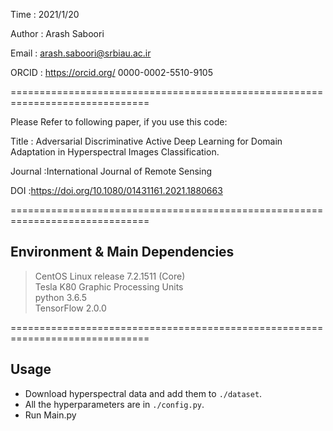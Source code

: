  Time    : 2021/1/20
 
 Author  : Arash Saboori 
 
 Email   : arash.saboori@srbiau.ac.ir
 
 ORCID   :  https://orcid.org/ 0000-0002-5510-9105

==============================================================================

Please Refer to following paper, if you use this code:

Title   : Adversarial Discriminative Active Deep Learning for Domain 
           Adaptation in Hyperspectral Images Classification.
           
 Journal :International Journal of Remote Sensing
 
 DOI     :https://doi.org/10.1080/01431161.2021.1880663 
 
 
==============================================================================

##  Environment & Main Dependencies

>CentOS Linux release 7.2.1511 (Core)<br>
>Tesla K80 Graphic Processing Units<br>
>python 3.6.5<br>
>TensorFlow 2.0.0

==============================================================================

##  Usage

* Download hyperspectral data and add them to `./dataset`.<br>
* All the hyperparameters are in `./config.py`.<br>
* Run Main.py
  


